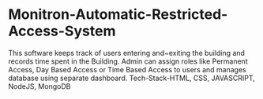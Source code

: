 # Monitron-Automatic-Restricted-Access-System
This software keeps track of users entering and~exiting the building and records time spent in the Building.
Admin can assign roles like Permanent Access, Day Based Access or Time Based Access to users and manages database using separate dashboard.
Tech-Stack-HTML, CSS, JAVASCRIPT, NodeJS, MongoDB
